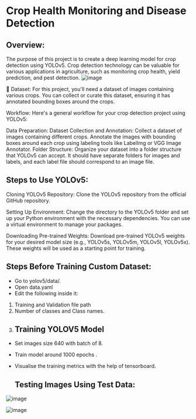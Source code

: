 # Crop Health Monitoring and Disease Detection

## Overview:
The purpose of this project is to create a deep learning model for crop detection using YOLOv5. Crop detection technology can be valuable for various applications in agriculture, such as monitoring crop health, yield prediction, and pest detection.
![image](https://github.com/Tanwar-12/Crop-Diseases-Detection-/assets/110081008/3110ba8f-d6c4-4fab-b8b7-452319b4b57d)

📁 Dataset:
For this project, you'll need a dataset of images containing various crops. You can collect or curate this dataset, ensuring it has annotated bounding boxes around the crops.

Workflow:
Here's a general workflow for your crop detection project using YOLOv5:

Data Preparation:
Dataset Collection and Annotation: Collect a dataset of images containing different crops. Annotate the images with bounding boxes around each crop using labeling tools like LabelImg or VGG Image Annotator.
Folder Structure: Organize your dataset into a folder structure that YOLOv5 can accept. It should have separate folders for images and labels, and each label file should correspond to an image file.

## Steps to Use YOLOv5:
Cloning YOLOv5 Repository: Clone the YOLOv5 repository from the official GitHub repository.

Setting Up Environment: Change the directory to the YOLOv5 folder and set up your Python environment with the necessary dependencies. You can use a virtual environment to manage your packages.

Downloading Pre-trained Weights: Download pre-trained YOLOv5 weights for your desired model size (e.g., YOLOv5s, YOLOv5m, YOLOv5l, YOLOv5x). These weights will be used as a starting point for training.

 ## Steps Before Training Custom Dataset:
* Go to yolov5/data/.
* Open data.yaml
* Edit the following inside it:

 1. Training and Validation file path
 2. Number of classes and Class names.
 3.  ## Training YOLOV5 Model
* Set images size 640 with batch of 8.
* Train model around 1000 epochs .
* Visualise the training metrics with the help of tensorboard.


  ## Testing Images Using Test Data:
![image](https://github.com/Tanwar-12/Crop-Diseases-Detection-/assets/110081008/c6b06782-48ab-402f-9682-978bce2bd35e)

  ![image](https://github.com/Tanwar-12/Crop-Diseases-Detection-/assets/110081008/b83af5f3-b78b-4ba0-a065-cadbf15b6caa)





